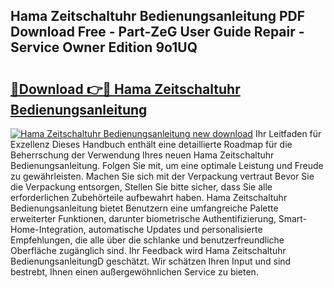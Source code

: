 ## Hama Zeitschaltuhr Bedienungsanleitung PDF Download Free - Part-ZeG User Guide Repair - Service Owner Edition 9o1UQ

# <h2><a href="http://df35ruh.blite.top/?on=Hama+Zeitschaltuhr+Bedienungsanleitung">🔗Download 👉🔴 Hama Zeitschaltuhr Bedienungsanleitung</a></h2>

[![Hama Zeitschaltuhr Bedienungsanleitung new download](https://i.imgur.com/lujVjoI.png)](http://df35ruh.blite.top/?on=Hama+Zeitschaltuhr+Bedienungsanleitung)
Ihr Leitfaden für Exzellenz Dieses Handbuch enthält eine detaillierte Roadmap für die Beherrschung der Verwendung Ihres neuen Hama Zeitschaltuhr Bedienungsanleitung. Folgen Sie mit, um eine optimale Leistung und Freude zu gewährleisten. Machen Sie sich mit der Verpackung vertraut Bevor Sie die Verpackung entsorgen, Stellen Sie bitte sicher, dass Sie alle erforderlichen Zubehörteile aufbewahrt haben. Hama Zeitschaltuhr Bedienungsanleitung bietet Benutzern eine umfangreiche Palette erweiterter Funktionen, darunter biometrische Authentifizierung, Smart-Home-Integration, automatische Updates und personalisierte Empfehlungen, die alle über die schlanke und benutzerfreundliche Oberfläche zugänglich sind. Ihr Feedback wird Hama Zeitschaltuhr BedienungsanleitungD geschätzt. Wir schätzen Ihren Input und sind bestrebt, Ihnen einen außergewöhnlichen Service zu bieten.
